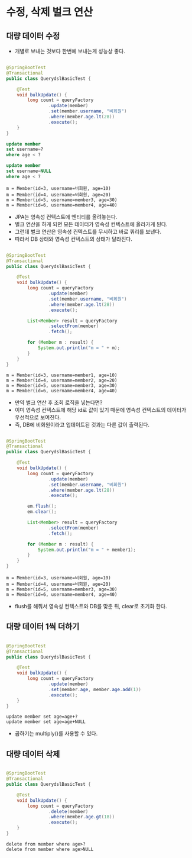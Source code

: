 # 수정, 삭제 벌크 연산

## 대량 데이터 수정

- 개별로 보내는 것보다 한번에 보내는게 성능상 좋다.

```java

@SpringBootTest
@Transactional
public class QuerydslBasicTest {

    @Test
    void bulkUpdate() {
        long count = queryFactory
                .update(member)
                .set(member.username, "비회원")
                .where(member.age.lt(28))
                .execute();
    }
}
```

```sql
update member
set username=?
where age < ?

update member
set username=NULL
where age < ?
```

```text
m = Member(id=3, username=비회원, age=10)
m = Member(id=4, username=비회원, age=20)
m = Member(id=5, username=member3, age=30)
m = Member(id=6, username=member4, age=40)
```

- JPA는 영속성 컨텍스트에 엔티티를 올려놓는다.
- 벌크 연산을 하게 되면 모든 데이터가 영속성 컨텍스트에 올라가게 된다.
- 그런데 벌크 연산은 영속성 컨텍스트를 무시하고 바로 쿼리를 보낸다.
- 따라서 DB 상태와 영속성 컨텍스트의 상태가 달라진다.

```java

@SpringBootTest
@Transactional
public class QuerydslBasicTest {

    @Test
    void bulkUpdate() {
        long count = queryFactory
                .update(member)
                .set(member.username, "비회원")
                .where(member.age.lt(28))
                .execute();

        List<Member> result = queryFactory
                .selectFrom(member)
                .fetch();

        for (Member m : result) {
            System.out.println("m = " + m);
        }
    }
}
```

```text
m = Member(id=3, username=member1, age=10)
m = Member(id=4, username=member2, age=20)
m = Member(id=5, username=member3, age=30)
m = Member(id=6, username=member4, age=40)
```

- 만약 벌크 연산 후 조회 로직을 넣는다면?
- 이미 영속성 컨텍스트에 해당 id로 값이 있기 때문에 영속성 컨텍스트의 데이터가 우선적으로 보여진다.
- 즉, DB에 비회원이라고 업데이트된 것과는 다른 값이 출력된다.

```java

@SpringBootTest
@Transactional
public class QuerydslBasicTest {

    @Test
    void bulkUpdate() {
        long count = queryFactory
                .update(member)
                .set(member.username, "비회원")
                .where(member.age.lt(28))
                .execute();

        em.flush();
        em.clear();

        List<Member> result = queryFactory
                .selectFrom(member)
                .fetch();

        for (Member m : result) {
            System.out.println("m = " + member1);
        }
    }
}
```

```text
m = Member(id=3, username=비회원, age=10)
m = Member(id=4, username=비회원, age=20)
m = Member(id=5, username=member3, age=30)
m = Member(id=6, username=member4, age=40)
```

- flush를 해줘서 영속성 컨텍스트와 DB를 맞춘 뒤, clear로 초기화 한다.

## 대량 데이터 1씩 더하기

```java

@SpringBootTest
@Transactional
public class QuerydslBasicTest {

    @Test
    void bulkUpdate() {
        long count = queryFactory
                .update(member)
                .set(member.age, member.age.add(1))
                .execute();
    }
}
```

```text
update member set age=age+?
update member set age=age+NULL
```

- 곱하기는 multiply()를 사용할 수 있다.

## 대량 데이터 삭제

```java

@SpringBootTest
@Transactional
public class QuerydslBasicTest {

    @Test
    void bulkUpdate() {
        long count = queryFactory
                .delete(member)
                .where(member.age.gt(18))
                .execute();
    }
}
```

```text
delete from member where age>?
delete from member where age>NULL
```
